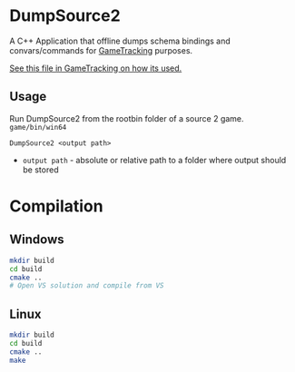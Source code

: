 # DumpSource2

A C++ Application that offline dumps schema bindings and convars/commands for [GameTracking](https://github.com/SteamDatabase/GameTracking) purposes.

[See this file in GameTracking on how its used.](https://github.com/SteamDatabase/GameTracking/blob/master/tools/dump_source2.sh)

## Usage

Run DumpSource2 from the rootbin folder of a source 2 game. `game/bin/win64`

`DumpSource2 <output path>`

- `output path` - absolute or relative path to a folder where output should be stored


# Compilation

## Windows

```sh
mkdir build
cd build
cmake ..
# Open VS solution and compile from VS
```

## Linux
```sh
mkdir build
cd build
cmake ..
make
```

